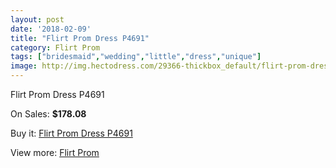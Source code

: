 ```yaml
---
layout: post
date: '2018-02-09'
title: "Flirt Prom Dress P4691"
category: Flirt Prom
tags: ["bridesmaid","wedding","little","dress","unique"]
image: http://img.hectodress.com/29366-thickbox_default/flirt-prom-dress-p4691.jpg
---
```

Flirt Prom Dress P4691

On Sales: **$178.08**
<a href="https://www.hectodress.com/flirt-prom/13638-flirt-prom-dress-p4691.html"><amp-img layout="responsive" width="600" height="600" src="//img.hectodress.com/29366-thickbox_default/flirt-prom-dress-p4691.jpg" alt="Flirt Prom Dress P4691 0" /></a>
<a href="https://www.hectodress.com/flirt-prom/13638-flirt-prom-dress-p4691.html"><amp-img layout="responsive" width="600" height="600" src="//img.hectodress.com/29369-thickbox_default/flirt-prom-dress-p4691.jpg" alt="Flirt Prom Dress P4691 1" /></a>
<a href="https://www.hectodress.com/flirt-prom/13638-flirt-prom-dress-p4691.html"><amp-img layout="responsive" width="600" height="600" src="//img.hectodress.com/29368-thickbox_default/flirt-prom-dress-p4691.jpg" alt="Flirt Prom Dress P4691 2" /></a>
<a href="https://www.hectodress.com/flirt-prom/13638-flirt-prom-dress-p4691.html"><amp-img layout="responsive" width="600" height="600" src="//img.hectodress.com/29367-thickbox_default/flirt-prom-dress-p4691.jpg" alt="Flirt Prom Dress P4691 3" /></a>

Buy it: [Flirt Prom Dress P4691](https://www.hectodress.com/flirt-prom/13638-flirt-prom-dress-p4691.html "Flirt Prom Dress P4691")

View more: [Flirt Prom](https://www.hectodress.com/223-flirt-prom "Flirt Prom")